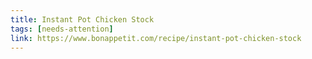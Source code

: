 ```yaml
---
title: Instant Pot Chicken Stock
tags: [needs-attention]
link: https://www.bonappetit.com/recipe/instant-pot-chicken-stock
---
```


